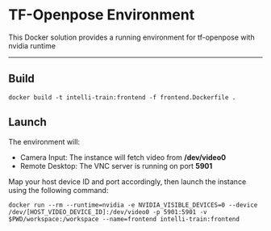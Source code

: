 # TF-Openpose Environment 

This Docker solution provides a running environment for tf-openpose with nvidia runtime

---

## Build

```shell
docker build -t intelli-train:frontend -f frontend.Dockerfile .
```

## Launch

The environment will:

- Camera Input: The instance will fetch video from **/dev/video0**
- Remote Desktop: The VNC server is running on port **5901**

Map your host device ID and port accordingly, then launch the instance using the following command:

```shell
docker run --rm --runtime=nvidia -e NVIDIA_VISIBLE_DEVICES=0 --device /dev/[HOST_VIDEO_DEVICE_ID]:/dev/video0 -p 5901:5901 -v $PWD/workspace:/workspace --name=frontend intelli-train:frontend
```

